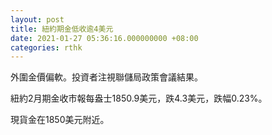```yaml
---
layout: post
title: 紐約期金低收逾4美元
date: 2021-01-27 05:36:16.000000000 +08:00
categories: rthk
---
```


外圍金價偏軟。投資者注視聯儲局政策會議結果。

紐約2月期金收市報每盎士1850.9美元，跌4.3美元，跌幅0.23%。

現貨金在1850美元附近。
